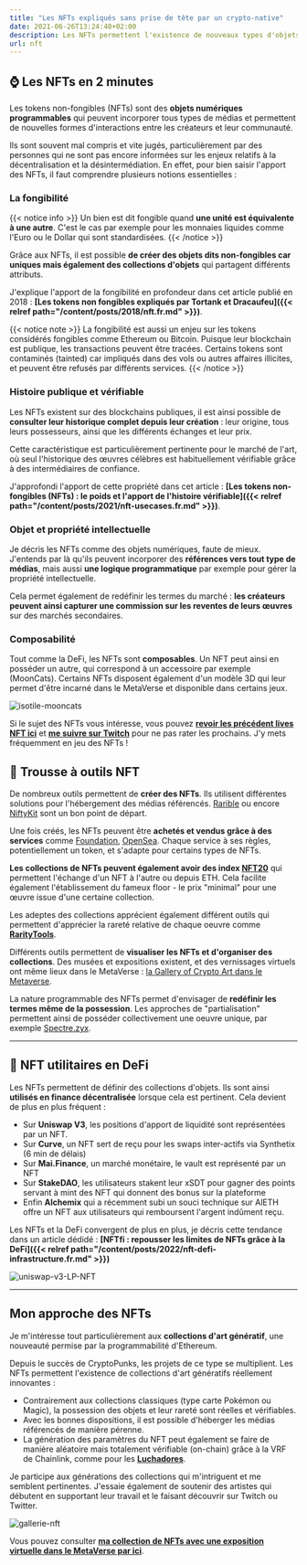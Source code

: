 ```yaml
---
title: "Les NFTs expliqués sans prise de tête par un crypto-native"
date: 2021-06-26T13:24:40+02:00
description: Les NFTs permettent l'existence de nouveaux types d'objets numériques dont peu encore comprennent réellement l'apport. Je vous explique les fondamentaux, ce qu'ils permettent de faire et comment les mobiliser.
url: nft
---
```


## ⌚ Les NFTs en 2 minutes

Les tokens non-fongibles (NFTs) sont des **objets numériques programmables** qui peuvent incorporer tous types de médias et permettent de nouvelles formes d'interactions entre les créateurs et leur communauté.

Ils sont souvent mal compris et vite jugés, particulièrement par des personnes qui ne sont pas encore informées sur les enjeux relatifs à la décentralisation et la désintermédiation. En effet, pour bien saisir l'apport des NFTs, il faut comprendre plusieurs notions essentielles :

### La fongibilité

{{< notice info >}}
Un bien est dit fongible quand **une unité est équivalente à une autre**. C'est le cas par exemple pour les monnaies liquides comme l'Euro ou le Dollar qui sont standardisées.
{{< /notice >}}

Grâce aux NFTs, il est possible **de créer des objets dits non-fongibles car uniques mais également des collections d'objets** qui partagent différents attributs. 

J'explique l'apport de la fongibilité en profondeur dans cet article publié en 2018 : **[Les tokens non fongibles expliqués par Tortank et Dracaufeu]({{< relref path="/content/posts/2018/nft.fr.md" >}})**.

{{< notice note >}}
La fongibilité est aussi un enjeu sur les tokens considérés fongibles comme Ethereum ou Bitcoin. Puisque leur blockchain est publique, les transactions peuvent être tracées. Certains tokens sont contaminés (tainted) car impliqués dans des vols ou autres affaires illicites, et peuvent être refusés par différents services.
{{< /notice >}}

### Histoire publique et vérifiable

Les NFTs existent sur des blockchains publiques, il est ainsi possible de **consulter leur historique complet depuis leur création** : leur origine, tous leurs possesseurs, ainsi que les différents échanges et leur prix.

Cette caractéristique est particulièrement pertinente pour le marché de l'art, où seul l'historique des œuvres célèbres est habituellement vérifiable grâce à des intermédiaires de confiance.

J'approfondi l'apport de cette propriété dans cet article : **[Les tokens non-fongibles (NFTs) : le poids et l'apport de l'histoire vérifiable]({{< relref path="/content/posts/2021/nft-usecases.fr.md" >}})**.

### Objet et propriété intellectuelle

Je décris les NFTs comme des objets numériques, faute de mieux. J'entends par là qu'ils peuvent incorporer des **références vers tout type de médias**, mais aussi **une logique programmatique** par exemple pour gérer la propriété intellectuelle. 

Cela permet également de redéfinir les termes du marché : **les créateurs peuvent ainsi capturer une commission sur les reventes de leurs œuvres** sur des marchés secondaires.


### Composabilité

Tout comme la DeFi, les NFTs sont **composables**. Un NFT peut ainsi en posséder un autre, qui correspond à un accessoire par exemple (MoonCats). Certains NFTs disposent également d'un modèle 3D qui leur permet d'être incarné dans le MetaVerse et disponible dans certains jeux.

![isotile-mooncats](/img/others/isotile-mooncats.png "☝ Mes MoonCats qui se pavannent dans leur chambre grâce à Isotile.")

Si le sujet des NFTs vous intéresse, vous pouvez **[revoir les précédent lives NFT ici](https://www.youtube.com/watch?v=buCQbnM6mHw&list=PLreQl_vxgtPj0CF6Bsh7GPn_r9Vlm-kqz)** et **[me suivre sur Twitch](https://twitch.tv/tokenbrice/)** pour ne pas rater les prochains. J'y mets fréquemment en jeu des NFTs !

## 🧰 Trousse à outils NFT

De nombreux outils permettent de **créer des NFTs**. Ils utilisent différentes solutions pour l'hébergement des médias référencés. [Rarible](https://rarible.com/) ou encore [NiftyKit](https://niftykit.com/) sont un bon point de départ.

Une fois créés, les NFTs peuvent être **achetés et vendus grâce à des services** comme [Foundation](https://foundation.app/), [OpenSea](https://opensea.io/). Chaque service à ses règles, potentiellement un token, et s'adapte pour certains types de NFTs.

**Les collections de NFTs peuvent également avoir des index [NFT20](https://nft20.io/)** qui permettent l'échange d'un NFT à l'autre ou depuis ETH. Cela facilite également l'établissement du fameux floor - le prix "minimal" pour une œuvre issue d'une certaine collection.

Les adeptes des collections apprécient également différent outils qui permettent d'apprécier la rareté relative de chaque oeuvre comme **[RarityTools](https://rarity.tools/)**.

Différents outils permettent de **visualiser les NFTs et d'organiser des collections**. Des musées et expositions existent, et des vernissages virtuels ont même lieux dans le MetaVerse : [la Gallery of Crypto Art dans le Metaverse](https://www.artsy.net/gallery-of-crypto-art).

La nature programmable des NFTs permet d'envisager de **redéfinir les termes même de la possession**. Les approches de "partialisation" permettent ainsi de posséder collectivement une oeuvre unique, par exemple [Spectre.zyx](https://spectre.xyz/).

---

## 🧪 NFT utilitaires en DeFi

Les NFTs permettent de définir des collections d'objets. Ils sont ainsi **utilisés en finance décentralisée** lorsque cela est pertinent. Cela devient de plus en plus fréquent :

*   Sur **Uniswap V3**, les positions d'apport de liquidité sont représentées par un NFT.
*   Sur **Curve**, un NFT sert de reçu pour les swaps inter-actifs via Synthetix (6 min de délais)
*   Sur **Mai.Finance**, un marché monétaire, le vault est représenté par un NFT
*   Sur **StakeDAO**, les utilisateurs stakent leur xSDT pour gagner des points servant à mint des NFT qui donnent des bonus sur la plateforme
*   Enfin **Alchemix** qui a récemment subi un souci technique sur AlETH offre un NFT aux utilisateurs qui remboursent l'argent indûment reçu.

Les NFTs et la DeFi convergent de plus en plus, je décris cette tendance dans un article dédidé :
**[NFTfi : repousser les limites de NFTs grâce à la DeFi]({{< relref path="/content/posts/2022/nft-defi-infrastructure.fr.md" >}})**


![uniswap-v3-LP-NFT](/img/others/uniswapv3-lp-nft.gif "Visuel d'un NFT-LP Uniswap V3")

---

## Mon approche des NFTs

Je m'intéresse tout particulièrement aux **collections d'art génératif**, une nouveauté permise par la programmabilité d'Ethereum.

Depuis le succès de CryptoPunks, les projets de ce type se multiplient. Les NFTs permettent l'existence de collections d'art génératifs réellement innovantes :
- Contrairement aux collections classiques (type carte Pokémon ou Magic), la possession des objets et leur rareté sont réelles et vérifiables.
- Avec les bonnes dispositions, il est possible d'héberger les médias référencés de manière pérenne.
- La génération des paramètres du NFT peut également se faire de manière aléatoire mais totalement vérifiable (on-chain) grâce à la VRF de Chainlink, comme pour les **[Luchadores](https://luchadores.io)**.

Je participe aux générations des collections qui m'intriguent et me semblent pertinentes. J'essaie également de soutenir des artistes qui débutent en supportant leur travail et le faisant découvrir sur Twitch ou Twitter. 

![gallerie-nft](/img/others/gallerie-nft.png "Exposition virtuelle de mes NFTs")

Vous pouvez consulter **[ma collection de NFTs avec une exposition virtuelle dans le MetaVerse par ici](https://oncyber.io/tokenbrice)**.